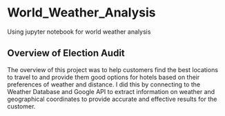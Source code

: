 # World_Weather_Analysis
Using jupyter notebook for world weather analysis 

## Overview of Election Audit 
The overview of this project was to help customers find the best locations to travel to and provide them good options for hotels based on their preferences of weather and distance. I did this by connecting to the Weather Database and Google API to extract information on weather and geographical coordinates to provide accurate and effective results for the customer.
